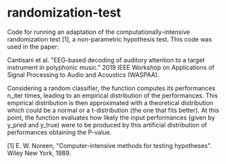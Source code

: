 # randomization-test
Code for running an adaptation of the computationally-intensive randomization test [1], 
a non-parametric hypothesis test. This code was used in the paper:

Cantisani et al. "EEG-based decoding of auditory attention to a target instrument in 
polyphonic music." 2019 IEEE Workshop on Applications of Signal Processing to Audio 
and Acoustics (WASPAA).

Considering a random classifier, the function computes its performances n_iter times, 
leading to an empirical distribution of the performances. This empirical distribution 
is then approximated with a theoretical distribution which could be a normal or a 
t-distribution (the one that fits better). At this point, the function evaluates how 
likely the input performances (given by y_pred and y_true) were to be produced by 
this artificial distribution of performances obtaining the P-value.

[1] E. W. Noreen, "Computer-intensive methods for testing hypotheses". Wiley New York, 1989.

